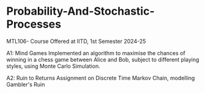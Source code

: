 # Probability-And-Stochastic-Processes
MTL106- Course Offered at IITD, 1st Semester 2024-25

A1: Mind Games
Implemented an algorithm to maximise the chances of winning in a chess game between Alice and Bob, subject to different playing styles, using Monte Carlo Simulation.

A2: Ruin to Returns
Assignment on Discrete Time Markov Chain, modelling Gambler's Ruin
